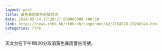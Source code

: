 ```yaml
---
layout: post
title: 黃色暴雨警告信號取消
date: 2024-05-24 13:20:27.000000000 +08:00
link: https://news.rthk.hk/rthk/ch/component/k2/1754528-20240524.htm
categories: rthk
---
```


天文台在下午1時20分取消黃色暴雨警告信號。

